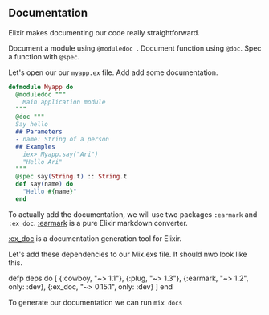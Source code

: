 ## Documentation

Elixir makes documenting our code really straightforward.

Document a module using `@moduledoc `.
Document function using `@doc`.
Spec a function with `@spec`.

Let's open our our `myapp.ex` file. Add add some documentation. 

```elixir
defmodule Myapp do
  @moduledoc """
    Main application module
  """
  @doc """
  Say hello
  ## Parameters
  - name: String of a person
  ## Examples
    iex> Myapp.say("Ari")
    "Hello Ari"
  """
  @spec say(String.t) :: String.t
  def say(name) do
    "Hello #{name}"
  end
```


To actually add the documentation, we will use two packages `:earmark` and `:ex_doc`. 
[:earmark](https://hex.pm/packages/earmark) is a pure Elixir markdown converter.

[:ex_doc](https://hex.pm/packages/ex_doc) is a documentation generation tool for Elixir.

Let's add these dependencies to our Mix.exs file. It should nwo look like this. 

defp deps do
    [
      {:cowboy, "~> 1.1"},
      {:plug, "~> 1.3"},
      {:earmark, "~> 1.2", only: :dev},
      {:ex_doc, "~> 0.15.1", only: :dev}
    ]
  end

To generate our documentation we can run `mix docs`

